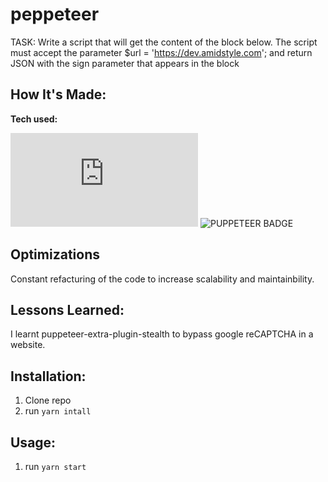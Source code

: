 # peppeteer

TASK: Write a script that will get the content of the block below. The script must accept the parameter $url = 'https://dev.amidstyle.com'; and return JSON with the sign parameter that appears in the block

## How It's Made:

**Tech used:** <p>![NODEJS BADGE](https://img.shields.io/static/v1?label=|&message=NODEJS&color=23555f&style=plastic&logo=node.js) ![PUPPETEER BADGE](https://img.shields.io/static/v1?label=|&message=PUPPETEER&color=285f65&style=plastic&logo=puppeteer)</p>

## Optimizations

Constant refacturing of the code to increase scalability and maintainbility.

## Lessons Learned:

I learnt puppeteer-extra-plugin-stealth to bypass google reCAPTCHA in a website.

## Installation:

1. Clone repo
1. run `yarn intall`

## Usage:

1. run `yarn start`